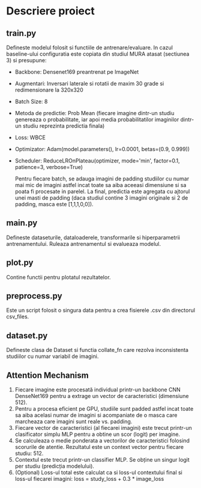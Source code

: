 # Descriere proiect

## train.py
Defineste modelul folosit si functiile de antrenare/evaluare. In cazul baseline-ului configuratia este copiata din studiul MURA atasat (sectiunea 3) si presupune:
- Backbone: Densenet169 preantrenat pe ImageNet
- Augmentari: Inversari laterale si rotatii de maxim 30 grade si redimensionare la 320x320
- Batch Size: 8
- Metoda de predictie: Prob Mean (fiecare imagine dintr-un studiu genereaza o probabilitate, iar apoi media probabilitatilor imaginilor dintr-un studiu reprezinta predictia finala)
- Loss: WBCE 
- Optimizator: Adam(model.parameters(), lr=0.0001, betas=(0.9, 0.999))
- Scheduler: ReduceLROnPlateau(optimizer, mode='min', factor=0.1, patience=3, verbose=True)

  Pentru fiecare batch, se adauga imagini de padding studiilor cu numar mai mic de imagini astfel incat toate sa aiba aceeasi dimensiune si sa poata fi procesate in parelel.
  La final, predictia este agregata cu ajtorul unei masti de padding (daca studiul contine 3 imagini originale si 2 de padding, masca este [1,1,1,0,0]).

## main.py
Defineste dataseturile, dataloaderele, transformarile si hiperparametrii antrenamentului. Ruleaza antrenamentul si evalueaza modelul.

## plot.py
Contine functii pentru plotatul rezultatelor.

## preprocess.py
Este un script folosit o singura data pentru a crea fisierele .csv din directorul csv_files.

## dataset.py
Defineste clasa de Dataset si functia collate_fn care rezolva inconsistenta studiilor cu numar variabil de imagini.

## Attention Mechanism

1. Fiecare imagine este procesată individual printr-un backbone CNN DenseNet169 pentru a extrage un vector de caracteristici (dimensiune 512).
2. Pentru a procesa eficient pe GPU, studiile sunt padded astfel incat toate sa aiba acelasi numar de imagini si acompaniate de o masca care marcheaza care imagini sunt reale vs. padding.
3. Fiecare vector de caracteristici (al fiecarei imagini) este trecut printr-un clasificator simplu MLP pentru a obtine un scor (logit) per imagine.
4. Se calculeaza o medie ponderata a vectorilor de caracteristici folosind scorurile de atentie. Rezultatul este un context vector pentru fiecare studiu: 512.
5. Contextul este trecut printr-un classifier MLP. Se obține un singur logit per studiu (predicția modelului).
6. (Optional) Loss-ul total este calculat ca si loss-ul contextului final si loss-ul fiecarei imagini: loss = study_loss + 0.3 * image_loss


